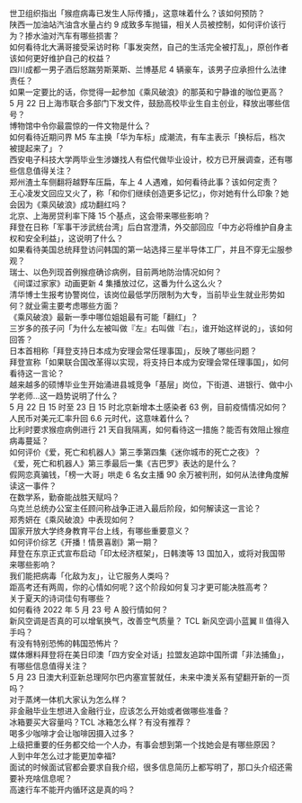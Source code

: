 世卫组织指出「猴痘病毒已发生人际传播」，这意味着什么？该如何预防？  
陕西一加油站汽油含水量占约 9 成致多车抛锚，相关人员被控制，如何评价该行为？掺水油对汽车有哪些损害？  
如何看待北大满哥接受采访时称「事发突然，自己的生活完全被打乱」，原创作者该如何更好维护自己的权益？  
四川成都一男子酒后怒踹劳斯莱斯、兰博基尼 4 辆豪车，该男子应承担什么法律责任？  
如果一定要比的话，你觉得一起参加《乘风破浪》的那英和宁静谁的咖位更高？  
5 月 22 日上海市联合多部门下发文件，鼓励高校毕业生自主创业，释放出哪些信号？  
博物馆中令你最震惊的一件文物是什么？  
如何看待近期问界 M5 车主换「华为车标」成潮流，有车主表示「换标后，档次被提起来了」？  
西安电子科技大学两毕业生涉嫌找人有偿代做毕业设计，校方已开展调查，还有哪些信息值得关注？  
郑州渣土车侧翻将越野车压扁，车上 4 人遇难，如何看待此事？该如何定责？  
王心凌发文回应又火了，称「和你们继续创造更多记忆」，你对她有什么印象？她会因为《乘风破浪》成功翻红吗？  
北京、上海房贷利率下降 15 个基点，这会带来哪些影响？  
拜登在日称「军事干涉武统台湾」后白宫澄清，外交部回应「中方必将维护自身主权和安全利益」，这说明了什么？  
如果看待美国总统拜登访问韩国的第一站选择三星半导体工厂，并且不穿无尘服参观？  
瑞士、以色列现首例猴痘确诊病例，目前两地防治情况如何？  
《间谍过家家》动画更新 4 集播放过亿，这番为什么这么火？  
清华博士生报考协警岗位，该岗位最低学历限制为大专，当前毕业生就业形势如何？就业需主要考虑哪些方面？  
《乘风破浪》最新一季中哪位姐姐最有可能「翻红」？  
三岁多的孩子问「为什么左被叫做『左』右叫做『右』，谁开始这样说的」，该如何回答？  
日本首相称「拜登支持日本成为安理会常任理事国」，反映了哪些问题？  
拜登宣称「如果联合国改革得以实现，将支持日本成为安理会常任理事国」，如何看待这一言论？  
越来越多的硕博毕业生开始涌进县城竞争「基层」岗位，下街道、进银行、做中小学老师…这一趋势说明了什么？  
5 月 22 日 15 时至 23 日 15 时北京新增本土感染者 63 例，目前疫情情况如何？  
人民币对美元汇率升回 6.6 元时代，这意味着什么？  
比利时要求猴痘病例进行 21 天自我隔离，如何看待这一措施？能否有效阻止猴痘病毒蔓延？  
如何评价《爱，死亡和机器人》第三季第四集《迷你城市的死亡之夜》？  
《爱，死亡和机器人》第三季最后一集《吉巴罗》表达的是什么？  
假网恋真骗钱，「榜一大哥」哄走 6 名女主播 90 余万被判刑，如何从法律角度解读这一事件？  
在数学系，勤奋能战胜天赋吗？  
乌克兰总统办公室主任顾问称战争正进入最后阶段，如何解读这一言论？  
郑秀妍在《乘风破浪》中表现如何？  
国家开放大学终身教育平台上线，有哪些重要意义？  
如何评价综艺《开播！情景喜剧》第一期？  
拜登在东京正式宣布启动「印太经济框架」，日韩澳等 13 国加入，或将对我国带来哪些影响？  
我们能把病毒「化敌为友」，让它服务人类吗？  
距高考还有两周，你的心情如何呢？这个阶段如何复习才更可能决胜高考？  
关于夏天的诗词佳句有哪些？  
如何看待 2022 年 5 月 23 号 A 股行情如何？  
新风空调是否真的可以增氧换气，改善空气质量？ TCL 新风空调小蓝翼 II 值得入手吗？  
有没有特别恐怖的韩国恐怖片？  
媒体爆料拜登将在美日印澳「四方安全对话」拉盟友追踪中国所谓「非法捕鱼」，有哪些信息值得关注？  
5 月 23 日澳大利亚新总理阿尔巴内塞宣誓就任，未来中澳关系有望翻开新的一页吗？  
对于蒸烤一体机大家认为怎么样？  
非金融毕业生想进入金融行业，应该怎么开始或者做哪些准备？  
冰箱要买大容量吗？TCL 冰箱怎么样？有没有推荐？  
喝多少咖啡才会让咖啡因摄入过多？  
上级把重要的任务都交给一个人办，有事会想到第一个找她会是有哪些原因？  
人到中年怎么过才能更加幸福?  
面试的时候面试官都会要求自我介绍，很多信息简历上都写明了，那口头介绍还需要补充啥信息呢？  
高速行车不能开内循环这是真的吗？  
